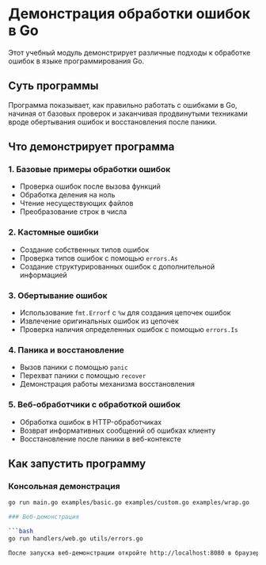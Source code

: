 # Демонстрация обработки ошибок в Go

Этот учебный модуль демонстрирует различные подходы к обработке ошибок в языке программирования Go.

## Суть программы

Программа показывает, как правильно работать с ошибками в Go, начиная от базовых проверок и заканчивая продвинутыми техниками вроде обертывания ошибок и восстановления после паники.

## Что демонстрирует программа

### 1. Базовые примеры обработки ошибок

- Проверка ошибок после вызова функций
- Обработка деления на ноль
- Чтение несуществующих файлов
- Преобразование строк в числа

### 2. Кастомные ошибки

- Создание собственных типов ошибок
- Проверка типов ошибок с помощью `errors.As`
- Создание структурированных ошибок с дополнительной информацией

### 3. Обертывание ошибок

- Использование `fmt.Errorf` с `%w` для создания цепочек ошибок
- Извлечение оригинальных ошибок из цепочек
- Проверка наличия определенных ошибок с помощью `errors.Is`

### 4. Паника и восстановление

- Вызов паники с помощью `panic`
- Перехват паники с помощью `recover`
- Демонстрация работы механизма восстановления

### 5. Веб-обработчики с обработкой ошибок

- Обработка ошибок в HTTP-обработчиках
- Возврат информативных сообщений об ошибках клиенту
- Восстановление после паники в веб-контексте

## Как запустить программу

### Консольная демонстрация

```bash
go run main.go examples/basic.go examples/custom.go examples/wrap.go

### Веб-демонстрация

```bash
go run handlers/web.go utils/errors.go

После запуска веб-демонстрации откройте http://localhost:8080 в браузере.

